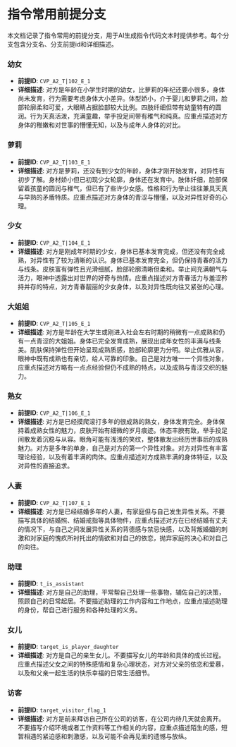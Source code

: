 # 指令常用前提分支

本文档记录了指令常用的前提分支，用于AI生成指令代码文本时提供参考。每个分支包含分支名、分支前提id和详细描述。

### 幼女
- **前提ID**: `CVP_A2_T|102_E_1`
- **详细描述**: 对方是年龄在小学生时期的幼女，比萝莉的年纪还要小很多，身体尚未发育，行为需要考虑身体大小差异。体型娇小，介于婴儿和萝莉之间，脸部轮廓柔和可爱，大眼睛占据脸部较大比例。四肢纤细但带有幼童特有的圆润。行为天真活泼，充满童趣，举手投足间带有稚气和纯真。应重点描述对方身体的稚嫩和对世事的懵懂无知，以及与成年人身体的对比。

### 萝莉
- **前提ID**: `CVP_A2_T|103_E_1`
- **详细描述**: 对方是萝莉，还没有到少女的年龄，身体才刚开始发育，对异性有初步了解。身材娇小但已初现少女轮廓，身体还在发育中。肢体纤细，脸部保留着孩童的圆润与稚气，但已有了些许少女感。性格和行为举止往往兼具天真与早熟的矛盾特质。应重点描述对方身体的青涩与懵懂，以及对异性好奇的心理。

### 少女
- **前提ID**: `CVP_A2_T|104_E_1`
- **详细描述**: 对方是刚成年时期的少女，身体已基本发育完成，但还没有完全成熟，对异性有了较为清晰的认识。身体已基本发育完全，但仍保持青春的活力与线条。皮肤富有弹性且光滑细腻，脸部轮廓清晰但柔和。举止间充满朝气与活力，眼神中透露出对世界的好奇与热情。应重点描述对方青春活力与羞涩矜持并存的特点，对方青春靓丽的少女身体，以及对异性既向往又紧张的心理。

### 大姐姐
- **前提ID**: `CVP_A2_T|105_E_1`
- **详细描述**: 对方是年龄在大学生或刚进入社会左右时期的稍微有一点成熟和仍有一点青涩的大姐姐。身体已完全发育成熟，展现出成年女性的丰满与线条美。肌肤保持弹性但开始呈现成熟质感，脸部轮廓更为分明。举止优雅从容，眼神中既有成熟也有亲切，给人可靠的印象。自己是对方唯一一个异性对象，应重点描述对方略有一点点经验但仍不成熟的特点，以及成熟与青涩交织的魅力。

### 熟女
- **前提ID**: `CVP_A2_T|106_E_1`
- **详细描述**: 对方是已经摸爬滚打多年的很成熟的熟女，身体发育完全。身体保持着成熟女性的魅力，皮肤开始有细微的岁月痕迹。体态丰腴有致，举手投足间散发着沉稳与从容。眼角可能有浅浅的笑纹，整体散发出经历世事后的成熟魅力。对方是多年的单身，自己是对方的第一个异性对象。对方对异性有丰富理论经验，以及有着丰满的肉体。应重点描述对方成熟丰满的身体特征，以及对异性的直接追求。

### 人妻
- **前提ID**: `CVP_A2_T|107_E_1`
- **详细描述**: 对方是已经结婚多年的人妻，有家庭但与自己发生异性关系。不要描写具体的结婚照、结婚戒指等具体物件，应重点描述对方在已经结婚有丈夫的情况下，与自己之间发展异性关系的背德感与禁忌快感，以及背叛婚姻的刺激和对家庭的愧疚所衬托出的情欲和对自己的依恋，抛弃家庭的决心和对自己的向往。

### 助理
- **前提ID**: `t_is_assistant`
- **详细描述**: 对方是自己的助理，平常帮自己处理一些事物，辅佐自己的决策，照顾自己的日常起居。不要描述助理的工作内容和工作地点，应重点描述助理的身份，帮自己进行服务和各种处理的义务。

### 女儿
- **前提ID**: `target_is_player_daughter`
- **详细描述**: 对方是自己的亲生女儿。不要描写女儿的年龄和具体的成长过程。应重点描述父女之间的特殊感情和复杂心理状态，对方对父亲的依恋和爱慕，以及和父亲一起生活的快乐幸福的日常生活细节。

### 访客
- **前提ID**: `target_visitor_flag_1`
- **详细描述**: 对方是前来拜访自己所在公司的访客，在公司内待几天就会离开。不要描写介绍环境或者工作资料等工作相关的内容，应重点描述陌生的感，短暂相遇的紧迫感和刺激感，以及可能不会再见面的遗憾与放纵。
